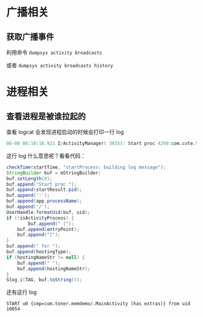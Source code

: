 # 广播相关

## 获取广播事件

利用命令  `dumpsys activity broadcasts`

或者 `dumpsys activity broadcasts history`

# 进程相关

## 查看进程是被谁拉起的

查看 logcat 会发现进程启动的时候会打印一行 log

```verilog
06-08 06:10:16.921 I/ActivityManager( 3035): Start proc 4299:com.cvte.tv.bluetoothguide/1000 for activity com.cvte.tv.bluetoothguide/.GuideActivity
```

这行 log 什么意思呢？看看代码：

```java
checkTime(startTime, "startProcess: building log message");
StringBuilder buf = mStringBuilder;
buf.setLength(0);
buf.append("Start proc ");
buf.append(startResult.pid);
buf.append(':');
buf.append(app.processName);
buf.append('/');
UserHandle.formatUid(buf, uid);
if (!isActivityProcess) {
		buf.append(" [");
  	buf.append(entryPoint);
  	buf.append("]");
}
buf.append(" for ");
buf.append(hostingType);
if (hostingNameStr != null) {
  	buf.append(" ");
  	buf.append(hostingNameStr);
}
Slog.i(TAG, buf.toString());
```

还有这行 log

```log
START u0 {cmp=com.toner.memdemo/.MainActivity (has extras)} from uid 10054
```